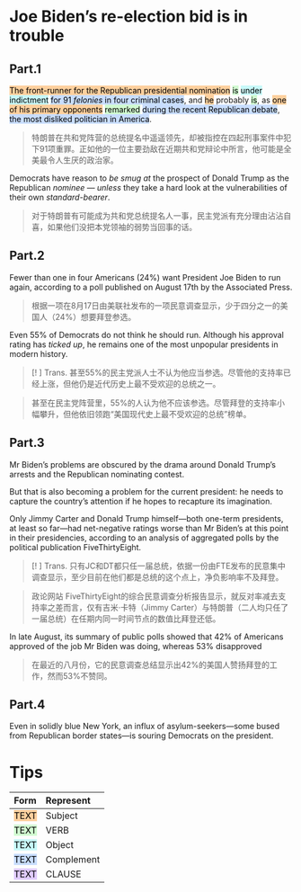 
# Joe Biden’s re-election bid is in trouble
## Part.1
<mark style="background: #FFB86CA6;">The front-runner for the Republican presidential nomination</mark> <mark style="background: #BBFABBA6;">is</mark> <mark style="background: #ABF7F7A6;">under indictment</mark> <mark style="background: #ADCCFFA6;">for 91 *felonies* in four criminal cases</mark>, and <mark style="background: #FFB86CA6;">he</mark> probably <mark style="background: #BBFABBA6;">is</mark>, as <mark style="background: #FFB86CA6;">one of his primary opponents</mark> <mark style="background: #BBFABBA6;">remarked</mark> <mark style="background: #ADCCFFA6;">during the recent Republican debate</mark>, <mark style="background: #ADCCFFA6;">the most disliked politician in America</mark>. 

>特朗普在共和党阵营的总统提名中遥遥领先，却被指控在四起刑事案件中犯下91项重罪。正如他的一位主要劲敌在近期共和党辩论中所言，他可能是全美最令人生厌的政治家。

Democrats have reason to *be smug at* the prospect of Donald Trump as the Republican *nominee — unless* they take a hard look at the vulnerabilities of their own *standard-bearer*.
>对于特朗普有可能成为共和党总统提名人一事，民主党派有充分理由沾沾自喜，如果他们没把本党领袖的弱势当回事的话。
## Part.2
Fewer than one in four Americans (24%) want President Joe Biden to run again, according to a poll published on August 17th by the Associated Press.
>根据一项在8月17日由美联社发布的一项民意调查显示，少于四分之一的美国人（24%）想要拜登参选。

Even 55% of Democrats do not think he should run. Although his approval rating has *ticked up*, he remains one of the most unpopular presidents in modern history.
> [! ] Trans.
>甚至55%的民主党派人士不认为他应当参选。尽管他的支持率已经上涨，但他仍是近代历史上最不受欢迎的总统之一。

> 甚至在民主党阵营里，55%的人认为他不应该参选。尽管拜登的支持率小幅攀升，但他依旧领跑“美国现代史上最不受欢迎的总统”榜单。
## Part.3
Mr Biden’s problems are obscured by the drama around Donald Trump’s arrests and the Republican nominating contest.

But that is also becoming a problem for the current president: he needs to capture the country’s attention if he hopes to recapture its imagination.

Only Jimmy Carter and Donald Trump himself—both one-term presidents, at least so far—had net-negative ratings worse than Mr Biden’s at this point in their presidencies, according to an analysis of aggregated polls by the political publication FiveThirtyEight.
>[! ] Trans.
>只有JC和DT都只任一届总统，依据一份由FTE发布的民意集中调查显示，至少目前在他们都是总统的这个点上，净负影响率不及拜登。

>政论网站 FiveThirtyEight的综合民意调查分析报告显示，就反对率减去支持率之差而言，仅有吉米·卡特（Jimmy Carter）与特朗普（二人均只任了一届总统）在任期内同一时间节点的数值比拜登还低。

In late August, its summary of public polls showed that 42% of Americans approved of the job Mr Biden was doing, whereas 53% disapproved
>在最近的八月份，它的民意调查总结显示出42%的美国人赞扬拜登的工作，然而53%不赞同。

## Part.4
Even in solidly blue New York, an influx of asylum-seekers—some bused from Republican border states—is souring Democrats on the president.

# Tips
| Form | Represent |
| :- | :- |
|<mark style="background: #FFB86CA6;">TEXT</mark>|Subject|
|<mark style="background: #BBFABBA6;">TEXT</mark>|VERB|
|<mark style="background: #ABF7F7A6;">TEXT</mark>|Object|
|<mark style="background: #ADCCFFA6;">TEXT</mark>|Complement|
|<mark style="background: #D2B3FFA6;">TEXT</mark>|CLAUSE|
